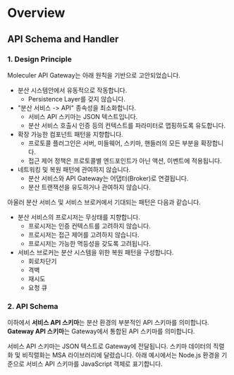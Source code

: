 # Overview

## API Schema and Handler

### 1. Design Principle

Moleculer API Gateway는 아래 원칙을 기반으로 고안되었습니다.

* 분산 시스템안에서 유동적으로 작동합니다.
  * Persistence Layer를 갖지 않습니다.
* "분산 서비스 -&gt; API" 종속성을 최소화합니다.
  * 서비스 API 스키마는 JSON 텍스트입니다.
  * 분산 서비스 호출시 인증 등의 컨텍스트를 파라미터로 맵핑하도록 유도합니다.
* 확장 가능한 컴포넌트 패턴을 지향합니다.
  * 프로토콜 플러그인은 서버, 미들웨어, 스키마, 핸들러의 모든 부분을 확장합니다.
  * 접근 제어 정책은 프로토콜별 엔드포인트가 아닌 액션, 이벤트에 적용됩니다.
* 네트워킹 및 복원 패턴에 관여하지 않습니다.
  * 분산 서비스와 API Gateway는 어댑터\(Broker\)로 연결됩니다.
  * 분산 트랜잭션을 유도하거나 관여하지 않습니다.

아울러 분산 서비스 및 서비스 브로커에서 기대되는 패턴은 다음과 같습니다.

* 분산 서비스의 프로시저는 무상태를 지향합니다.
  * 프로시저는 인증 컨텍스트를 고려하지 않습니다.
  * 프로시저는 접근 제어를 고려하지 않습니다.
  * 프로시저는 가능한 멱등성을 갖도록 고려됩니다.
* 서비스 브로커는 분산 시스템을 위한 복원 패턴을 구성합니다.
  * 회로차단기
  * 격벽
  * 재시도
  * 요청 큐

### 2. API Schema

이하에서 **서비스 API 스키마**는 분산 환경의 부분적인 API 스키마를 의미합니다. **Gateway API 스키마**는 Gateway에서 통합된 API 스키마를 의미합니다.

서비스 API 스키마는 JSON 텍스트로 Gateway에 전달됩니다. 스키마 데이터의 직렬화 및 비직렬화는 MSA 라이브러리에 달렸습니다. 아래 예시에서는 Node.js 환경을 기준으로 서비스 API 스키마를 JavaScript 객체로 표기합니다.

